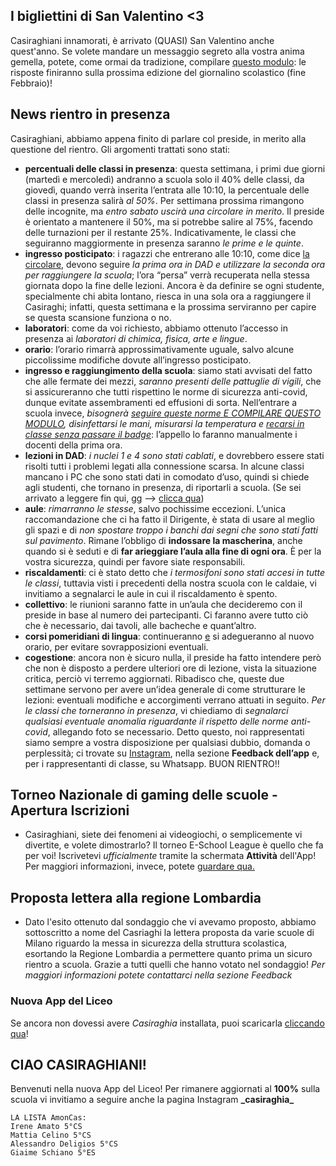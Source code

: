 ## I bigliettini di San Valentino <3
Casiraghiani innamorati, è arrivato (QUASI) San Valentino anche quest'anno. Se volete mandare un messaggio segreto alla vostra anima gemella, potete, come ormai da tradizione, compilare [questo modulo](https://docs.google.com/forms/d/e/1FAIpQLSf2v5hYy1JCIulw2TaxzPE7TmiU4x7SZLWL6zCk-2ANnIFILw/viewform?vc=0&c=0&w=1&flr=0): le risposte finiranno sulla prossima edizione del giornalino scolastico (fine Febbraio)!

## News rientro in presenza
Casiraghiani, abbiamo appena finito di parlare col preside, in merito alla questione del rientro. Gli argomenti trattati sono stati:
- **percentuali delle classi in presenza**: questa settimana, i primi due giorni (martedì e mercoledì) andranno a scuola solo il 40% delle classi, da giovedì, quando verrà inserita l’entrata alle 10:10, la percentuale delle classi in presenza salirà *al 50%*. Per settimana prossima rimangono delle incognite, ma *entro sabato uscirà una circolare in merito*. Il preside è orientato a mantenere il 50%, ma si potrebbe salire al 75%, facendo delle turnazioni per il restante 25%. Indicativamente, le classi che seguiranno maggiormente in presenza saranno *le prime e le quinte*.
- **ingresso posticipato**: i ragazzi che entrerano alle 10:10, come dice [la circolare](https://www.liceocasiraghi.edu.it/2021/01/23/circolare-201_20-21/), devono seguire *la prima ora in DAD e utilizzare la seconda ora per raggiungere la scuola*; l’ora “persa” verrà recuperata nella stessa giornata dopo la fine delle lezioni. Ancora è da definire se ogni studente, specialmente chi abita lontano, riesca in una sola ora a raggiungere il Casiraghi; infatti, questa settimana e la prossima serviranno per capire se questa scansione funziona o no.
- **laboratori**: come da voi richiesto, abbiamo ottenuto l’accesso in presenza ai *laboratori di chimica, fisica, arte e lingue*.
- **orario**: l’orario rimarrà approssimativamente uguale, salvo alcune piccolissime modifiche dovute all’ingresso posticipato.
- **ingresso e raggiungimento della scuola**: siamo stati avvisati del fatto che alle fermate dei mezzi, *saranno presenti delle pattuglie di vigili*, che si assicureranno che tutti rispettino le norme di sicurezza anti-covid, dunque evitate assembramenti ed effusioni di sorta. Nell’entrare a scuola invece, *bisognerà [seguire queste norme E COMPILARE QUESTO MODULO](https://www.liceocasiraghi.edu.it/2021/01/25/circolare-206_20-21/), disinfettarsi le mani, misurarsi la temperatura e [recarsi in classe senza passare il badge](https://www.liceocasiraghi.edu.it/2021/01/25/circolare-205_20-21/)*: l’appello lo faranno manualmente i docenti della prima ora.
- **lezioni in DAD**: *i nuclei 1 e 4 sono stati cablati*, e dovrebbero essere stati risolti tutti i problemi legati alla connessione scarsa. In alcune classi mancano i PC che sono stati dati in comodato d’uso, quindi si chiede agli studenti, che tornano in presenza, di riportarli a scuola. (Se sei arrivato a leggere fin qui, gg —> [clicca qua](https://drive.google.com/file/d/1cQriDAbYPR9Wa8jcet9h6mxy_qn8d60L/view?usp=sharing))
- **aule**: *rimarranno le stesse*, salvo pochissime eccezioni. L’unica raccomandazione che ci ha fatto il Dirigente, è stata di usare al meglio gli spazi e di *non spostare troppo i banchi dai segni che sono stati fatti sul pavimento*. Rimane l’obbligo di **indossare la mascherina**, anche quando si è seduti e di **far arieggiare l’aula alla fine di ogni ora**. È per la vostra sicurezza, quindi per favore siate responsabili.
- **riscaldamenti**: ci è stato detto che *i termosifoni sono stati accesi in tutte le classi*, tuttavia visti i precedenti della nostra scuola con le caldaie, vi invitiamo a segnalarci le aule in cui il riscaldamento è spento.
- **collettivo**: le riunioni saranno fatte in un’aula che decideremo con il preside in base al numero dei partecipanti. Ci faranno avere tutto ciò che è necessario, dai tavoli, alle bacheche e quant’altro.
- **corsi pomeridiani di lingua**: continueranno [e](https://youtu.be/sHD-knhS6es?list=RDsHD-knhS6es) si adegueranno al nuovo orario, per evitare sovrapposizioni eventuali.
- **cogestione**: ancora non è sicuro nulla, il preside ha fatto intendere però che non è disposto a perdere ulteriori ore di lezione, vista la situazione critica, perciò vi terremo aggiornati.
Ribadisco che, queste due settimane servono per avere un’idea generale di come strutturare le lezioni: eventuali modifiche e accorgimenti verrano attuati in seguito. *Per le classi che torneranno in presenza*, vi chiediamo di *segnalarci qualsiasi eventuale anomalia riguardante il rispetto delle norme anti-covid*, allegando foto se necessario.
Detto questo, noi rappresentati siamo sempre a vostra disposizione per qualsiasi dubbio, domanda o perplessità; ci trovate su [Instagram](https://www.instagram.com/_casiraghia_/), nella sezione **Feedback dell’app** e, per i rappresentanti di classe, su Whatsapp. BUON RIENTRO!!

## Torneo Nazionale di gaming delle scuole - Apertura Iscrizioni
* Casiraghiani, siete dei fenomeni ai videogiochi, o semplicemente vi divertite, e volete dimostrarlo? Il torneo E-School League è quello che fa per voi! Iscrivetevi *ufficialmente* tramite la schermata **Attività** dell'App! Per maggiori informazioni, invece, potete [guardare qua.](https://assembleiamo.it/e-school-league/)

## Proposta lettera alla regione Lombardia
* Dato l'esito ottenuto dal sondaggio che vi avevamo proposto, abbiamo sottoscritto a nome del Casriaghi la lettera proposta da varie scuole di Milano riguardo la messa in sicurezza della struttura scolastica, esortando la Regione Lombardia a permettere quanto prima un sicuro rientro a scuola. Grazie a tutti quelli che hanno votato nel sondaggio! *Per maggiori informazioni potete contattarci nella sezione Feedback*

### Nuova App del Liceo
Se ancora non dovessi avere *Casiraghia* installata, puoi scaricarla [cliccando qua](https://youtu.be/dQw4w9WgXcQ)!

## CIAO CASIRAGHIANI!
Benvenuti nella nuova App del Liceo! Per rimanere aggiornati al **100%** sulla scuola vi invitiamo a seguire anche la pagina Instagram **\_casiraghia_**

```
LA LISTA AmonCas:
Irene Amato 5°CS
Mattia Celino 5°CS
Alessandro Deligios 5°CS
Giaime Schiano 5°ES
```
